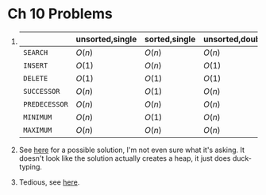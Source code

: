 # Ch 10 Problems

1. | |unsorted,single|sorted,single|unsorted,double|sorted,double|
   |-|-|-|-|-|
   |`SEARCH`|$O(n)$|$O(n)$|$O(n)$|$O(n)$|
   |`INSERT`|$O(1)$|$O(n)$|$O(1)$|$O(n)$|
   |`DELETE`|$O(1)$|$O(1)$|$O(1)$|$O(1)$|
   |`SUCCESSOR`|$O(n)$|$O(1)$|$O(n)$|$O(1)$|
   |`PREDECESSOR`|$O(n)$|$O(n)$|$O(n)$|$O(1)$|
   |`MINIMUM`|$O(n)$|$O(1)$|$O(n)$|$O(1)$|
   |`MAXIMUM`|$O(n)$|$O(n)$|$O(n)$|$O(1)$|

2. See [here](https://ita.skanev.com/10/problems/02.html) for a possible solution, I'm not even sure what it's asking. It doesn't look like the solution actually creates a heap, it just does duck-typing.

3. Tedious, see [here](https://ita.skanev.com/10/problems/03.html).